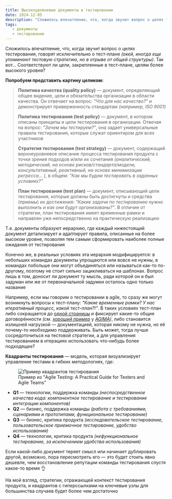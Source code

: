 ```yaml
---
title: Высокоуровневые документы в тестировании
date: 2024-12-05
description: "Сложилось впечатление, что, когда звучит вопрос о целях тестирования, говорят исключительно о тест-плане. Так вот... Соответствуют ли цели, закрепленные в тест-плане, целям более высокого уровня?"
tags:
   - документы 
   - тестирование
---
```



Сложилось впечатление, что, когда звучит вопрос о целях тестирования, говорят исключительно о тест-плане _(окей, иногда еще упоминают тестовую стратегию, но в отрыве от общей структуры)_. Так вот... Соответствуют ли цели, закрепленные в тест-плане, целям более высокого уровня?

**Попробуем представить картину целиком:**

> **Политика качества (quality policy)** — документ, определяющий общее видение, цели и обязательства организации в области качества. Он отвечает на вопрос: _"Что для нас качество?"_ и демонстрирует приверженность стандартам _(например, ISO 9001)_
>
> **Политика тестирования (test policy)** — документ, в котором описаны принципы и цели тестирования в организации. Отвечая на вопрос: _"Зачем мы тестируем?"_, она задает универсальные правила тестирования, которые служат ориентиром для всех участников
>
> **Стратегия тестирования (test strategy)** — документ, содержащий верхнеуровневое описание процесса тестирования продукта с точки зрения подходов и/или их сочетания _(аналитический, методический, на основе рисков/стандарта/модели, консультативный, реактивный, на основе минимизации регресса... )_,  в общем: _"Как мы будем тестировать в заданных условиях?"_
>
> **План тестирования (test plan)** — документ, описывающий цели тестирования, которые должны быть достигнуты и средства (приемы) их достижения: _"Какие задачи по тестированию нужно выполнить и как они будут организованы?"_. В отличие от стратегии, план тестирования имеет временные рамки и направлен уже непосредственно на практическую реализацию

Т.е. документы образуют иерархию, где каждый нижестоящий документ детализирует и адаптирует правила, описанные на более высоком уровне, позволяя тем самым сформировать наиболее полные ожидания от тестирования

Конечно же, в реальных условиях эта иерархия модифицируется: в небольших командах документы упрощаются или вовсе не нужны, в командах побольше они могут объединяться или называться как-то по-другому, поэтому не стоит сильно зацикливаться на шаблонах. Вопрос лишь в том, доносит ли документ ту мысль, ради которой он и был задуман или же от первоначальной задумки осталось одно только название
  
Например, если мы говорим о тестировании в agile, то сразу же могут возникнуть вопросы к тест-плану: _"Какие временные рамки? У нас итеративный процесс, какой тест-план?!"_. В таких условиях тест-план либо сокращается до [одной страницы](https://software-testing.ru/library/testing/test-analysis/2405-the-one-page-test-plan) и фиксирует какие-то общие договорённости _(см. [хороший пример](https://docs.google.com/document/d/153HulxECwK29lJkJmQCE25UTCMgI_gLt-RLxJddmYJc/edit?tab=t.0)_ у _[AGIMA](https://www.agima.ru/blog/analytics/chtoby-sdelat-produkt-kachestvennee-nuzhno-kazhdoe-utro-natoshchak-klikbeyta-ne-budet-optimiziruem-t/))_, либо становится излишней нагрузкой — документацией, которая никому не нужна, но её почему-то необходимо поддерживать. Быть может, тогда лучше сосредоточиться на тестовой стратегии, а для управления тестированием в итерациях использовать что-нибудь более подходящее?

**Квадранты тестирования** — модель, которая визуализирует управление тестами в гибких методологиях, где:

<figure>
<img src="/images/testing-quadrants.jpg" alt="Пример квадрантов тестирования">
<figcaption>Пример из "Agile Testing: A Practical Guide for Testers and Agile Teams"</figcaption>
</figure>

<div class="custom-list">
  <ul>
    <li><strong>Q1</strong> — технологии, поддержка команды <em>(неспосредственное качества кода: компонентное тестирование и тестирование интеграции компонентов)</em></li>
    <li><strong>Q2</strong> — бизнес, поддержка команды <em>(работа с требованиями, сценариями и прототипами, функциональное тестирование)</em></li>
    <li><strong>Q3</strong> — бизнес, критика продукта <em>(исследовательское тестирование, пользовательское приемочное тестирование, удобство использования)</em></li>
    <li><strong>Q4</strong> — технологии, критика продукта <em>(нефункциональное тестирование, за исключением удобства использования)</em></li>
  </ul>
</div>

Если какой-либо документ теряет смысл или начинает дублировать другой, возможно, пора пересмотреть его — это будет стоить явно дешевле, чем восстановление репутации команды тестирования спустя какое-то время 👌

На мой взгляд, стратегии, отражающей контекст тестирования продукта, и квадрантов с гиперссылками на ключевые узлы для большинства случаев будет более чем достаточно
